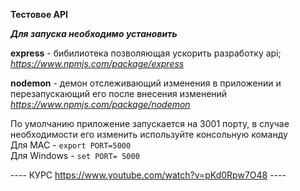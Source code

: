 **Тестовое API**

***Для запуска необходимо установить***  

**express** - бибилиотека позволяющая ускорить разработку api; \
*https://www.npmjs.com/package/express*

**nodemon** - демон отслеживающий изменения в приложении и перезапускающий его после внесения изменений \
*https://www.npmjs.com/package/nodemon* 

По умолчанию приложение запускается на 3001 порту, в случае необходимости его изменить используйте консольную команду \
Для MAC - `export PORT=5000`   \
Для Windows - `set PORT= 5000`





---- КУРС  https://www.youtube.com/watch?v=pKd0Rpw7O48 ----